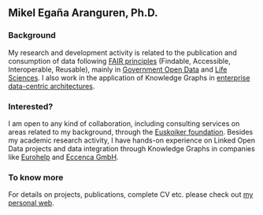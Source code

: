 ## Mikel Egaña Aranguren, Ph.D.

<!-- I am an Assistant Profesor at Universidad del País Vasco/Euskal Herriko Unibertsitatea (UPV/EHU), in the Dept. of Computer Languages and Systems. -->

### Background

My research and development activity is related to the publication and consumption of data following [FAIR principles](https://www.go-fair.org/fair-principles/) (Findable, Accessible, Interoperable, Reusable), mainly in [Government Open Data](https://www.opendata.euskadi.eus/lod/-/linked-open-data/) and [Life Sciences](https://www.semantic-web-journal.net/content/special-issue-linked-data-health-care-and-life-sciences). I also work in the application of Knowledge Graphs in [enterprise data-centric architectures](http://www.datacentricmanifesto.org/). 

### Interested?

I am open to any kind of collaboration, including consulting services on areas related to my background, through the [Euskoiker foundation](http://www.euskoiker.ehu.es/). Besides my academic research activity, I have hands-on experience on Linked Open Data projects and data integration through Knowledge Graphs in companies like [Eurohelp](https://eurohelp.es/) and [Eccenca GmbH](https://eccenca.com/).

### To know more

For details on projects, publications, complete CV etc. please check out [my personal web](https://mikel-egana-aranguren.github.io/).

<!--
**mikel-egana-aranguren/mikel-egana-aranguren** is a ✨ _special_ ✨ repository because its `README.md` (this file) appears on your GitHub profile.

Here are some ideas to get you started:

- 🔭 I’m currently working on ...
- 🌱 I’m currently learning ...
- 👯 I’m looking to collaborate on ...
- 🤔 I’m looking for help with ...
- 💬 Ask me about ...
- 📫 How to reach me: ...
- 😄 Pronouns: ...
- ⚡ Fun fact: ...
-->
